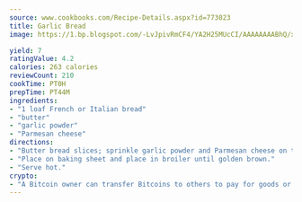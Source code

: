 ```yaml
---
source: www.cookbooks.com/Recipe-Details.aspx?id=773023
title: Garlic Bread
image: https://1.bp.blogspot.com/-LvJpivRmCF4/YA2H25MUcCI/AAAAAAAABhQ/xgndXuMf7Zopp5S4RExCblnSp5YGujfSQCLcBGAsYHQ/s320/8.png

yield: 7
ratingValue: 4.2
calories: 263 calories
reviewCount: 210
cookTime: PT0H
prepTime: PT44M
ingredients:
- "1 loaf French or Italian bread"
- "butter"
- "garlic powder"
- "Parmesan cheese"
directions:
- "Butter bread slices; sprinkle garlic powder and Parmesan cheese on top to taste."
- "Place on baking sheet and place in broiler until golden brown."
- "Serve hot."
crypto:
- "A Bitcoin owner can transfer Bitcoins to others to pay for goods or services."
---
```

